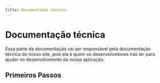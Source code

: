 ```yaml
---
title: Documentação técnica
---
```

# Documentação técnica

Essa parte da documentação vai ser responsável pela documentação técnica do nosso 
site, pois ela é quem os desenvolvedores irão ler para ajudar no desenvolvimento 
da nossa aplicação.

## Primeiros Passos




